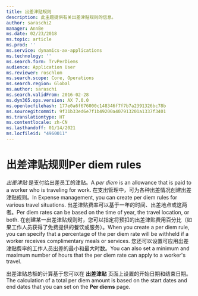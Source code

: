 ```yaml
---
title: 出差津贴规则
description: 此主题提供有关出差津贴规则的信息。
author: saraschi2
manager: AnnBe
ms.date: 02/23/2018
ms.topic: article
ms.prod: ''
ms.service: dynamics-ax-applications
ms.technology: ''
ms.search.form: TrvPerDiems
audience: Application User
ms.reviewer: roschlom
ms.search.scope: Core, Operations
ms.search.region: Global
ms.author: saraschi
ms.search.validFrom: 2016-02-28
ms.dyn365.ops.version: AX 7.0.0
ms.openlocfilehash: 177e0a6f676000c148346f7f7b7a2391326bc78b
ms.sourcegitcommit: 9f31b33ed6e7f1b49200a407913201a1337f3401
ms.translationtype: HT
ms.contentlocale: zh-CN
ms.lasthandoff: 01/14/2021
ms.locfileid: "4960011"
---
```

# <a name="per-diem-rules"></a><span data-ttu-id="4dac3-103">出差津贴规则</span><span class="sxs-lookup"><span data-stu-id="4dac3-103">Per diem rules</span></span>

<span data-ttu-id="4dac3-104">*出差津贴* 是支付给出差员工的津贴。</span><span class="sxs-lookup"><span data-stu-id="4dac3-104">A *per diem* is an allowance that is paid to a worker who is traveling for work.</span></span> <span data-ttu-id="4dac3-105">在支出管理中，可为各种出差情况创建出差津贴规则。</span><span class="sxs-lookup"><span data-stu-id="4dac3-105">In Expense management, you can create per diem rules for various travel situations.</span></span> <span data-ttu-id="4dac3-106">出差津贴费率可以基于一年的时间、出差地点或这两者。</span><span class="sxs-lookup"><span data-stu-id="4dac3-106">Per diem rates can be based on the time of year, the travel location, or both.</span></span> <span data-ttu-id="4dac3-107">在创建某一出差津贴规则时，您可以指定将预扣的出差津贴费用百分比（如果工作人员获得了免费提供的餐饮或服务）。</span><span class="sxs-lookup"><span data-stu-id="4dac3-107">When you create a per diem rule, you can specify that a percentage of the per diem rate will be withheld if a worker receives complimentary meals or services.</span></span> <span data-ttu-id="4dac3-108">您还可以设置可应用出差津贴费率的工作人员出差的最小和最大时数。</span><span class="sxs-lookup"><span data-stu-id="4dac3-108">You can also set a minimum and maximum number of hours that the per diem rate can apply to a worker's travel.</span></span>

<span data-ttu-id="4dac3-109">出差津贴总额的计算基于您可以在 **出差津贴** 页面上设置的开始日期和结束日期。</span><span class="sxs-lookup"><span data-stu-id="4dac3-109">The calculation of a total per diem amount is based on the start dates and end dates that you can set on the **Per diems** page.</span></span>
